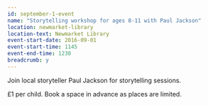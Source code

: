 ```yaml
---
id: september-1-event
name: "Storytelling workshop for ages 8-11 with Paul Jackson"
location: newmarket-library
location-text: Newmarket Library
event-start-date: 2016-09-01
event-start-time: 1145
event-end-time: 1230
breadcrumb: y
---
```

Join local storyteller Paul Jackson for storytelling sessions.

£1 per child. Book a space in advance as places are limited.
